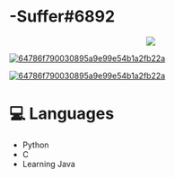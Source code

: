 # -Suffer#6892


<p align="center">
<a href="https://dsc.bio/357272892771270656">
  <img src="https://lanyard.cnrad.dev/api/357272892771270656?" /
theme=light&bg=9ecf80&animated=true&hideDiscrim=true&borderRadius=30px&idleMessage=Probably%20doing%20something%20else..." />

<p align="center">
  
![64786f790030895a9e99e54b1a2fb22a](https://i.imgur.com/qtfZIQV.gif)
  

 
![64786f790030895a9e99e54b1a2fb22a](https://i.imgur.com/MT400ws.jpg)


  


</a>

# 💻 Languages

- Python
- C
- Learning Java


